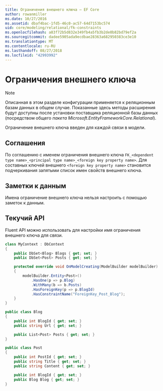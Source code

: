 ```yaml
---
title: Ограничения внешнего ключа — EF Core
author: rowanmiller
ms.date: 10/27/2016
ms.assetid: dbaf4bac-1fd5-46c0-ac57-64d7153bc574
uid: core/modeling/relational/fk-constraints
ms.openlocfilehash: a83f72b5d832e349fb4a5fb3b2de0b82bd79ef2a
ms.sourcegitcommit: dadee5905ada9ecdbae28363a682950383ce3e10
ms.translationtype: MT
ms.contentlocale: ru-RU
ms.lasthandoff: 08/27/2018
ms.locfileid: "42993992"
---
```

# <a name="foreign-key-constraints"></a>Ограничения внешнего ключа

> [!NOTE]  
> Описанная в этом разделе конфигурации применяется к реляционным базам данных в общем случае. Показанные здесь методы расширения будут доступны после установки поставщика реляционной базы данных (посредством общего *пакета Microsoft.EntityFrameworkCore.Relational*).

Ограничение внешнего ключа введен для каждой связи в модели.

## <a name="conventions"></a>Соглашения

По соглашению с именем ограничения внешнего ключа `FK_<dependent type name>_<principal type name>_<foreign key property name>`. Для составных ключей внешнего `<foreign key property name>` становится подчеркивания запятыми список имен свойств внешнего ключа.

## <a name="data-annotations"></a>Заметки к данным

Имена ограничение внешнего ключа нельзя настроить с помощью заметок к данным.

## <a name="fluent-api"></a>Текучий API

Fluent API можно использовать для настройки имя ограничения внешнего ключа для связи.

<!-- [!code-csharp[Main](samples/core/relational/Modeling/FluentAPI/Samples/Relational/RelationshipConstraintName.cs?highlight=12)] -->
``` csharp
class MyContext : DbContext
{
    public DbSet<Blog> Blogs { get; set; }
    public DbSet<Post> Posts { get; set; }

    protected override void OnModelCreating(ModelBuilder modelBuilder)
    {
        modelBuilder.Entity<Post>()
            .HasOne(p => p.Blog)
            .WithMany(b => b.Posts)
            .HasForeignKey(p => p.BlogId)
            .HasConstraintName("ForeignKey_Post_Blog");
    }
}

public class Blog
{
    public int BlogId { get; set; }
    public string Url { get; set; }

    public List<Post> Posts { get; set; }
}

public class Post
{
    public int PostId { get; set; }
    public string Title { get; set; }
    public string Content { get; set; }

    public int BlogId { get; set; }
    public Blog Blog { get; set; }
}
```
